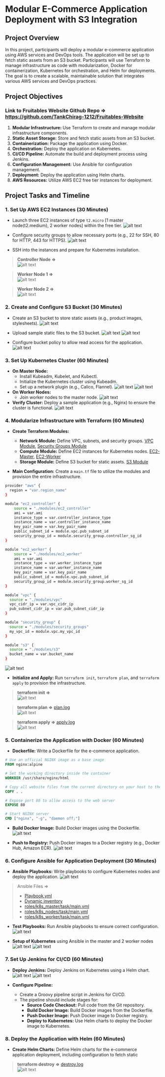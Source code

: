 # Modular E-Commerce Application Deployment with S3 Integration

## Project Overview

In this project, participants will deploy a modular e-commerce application using AWS services and DevOps tools. The application will be set up to fetch static assets from an S3 bucket. Participants will use Terraform to manage infrastructure as code with modularization, Docker for containerization, Kubernetes for orchestration, and Helm for deployments. The goal is to create a scalable, maintainable solution that integrates various AWS services and DevOps practices.

## Project Objectives

### Link to Fruitables Website Github Repo => https://github.com/TankChirag-1212/Fruitables-Website

1. **Modular Infrastructure:** Use Terraform to create and manage modular infrastructure components.
2. **Static Asset Storage:** Store and fetch static assets from an S3 bucket.
3. **Containerization:** Package the application using Docker.
4. **Orchestration:** Deploy the application on Kubernetes.
5. **CI/CD Pipeline:** Automate the build and deployment process using Jenkins.
6. **Configuration Management:** Use Ansible for configuration management.
7. **Deployment:** Deploy the application using Helm charts.
8. **AWS Resources:** Utilize AWS EC2 free tier instances for deployment.

## Project Tasks and Timeline

### 1. Set Up AWS EC2 Instances (30 Minutes)
- Launch three EC2 instances of type `t2.micro` [1 master node(t2.medium), 2 worker nodes] within the free tier.
![alt text](img/image6.png)

- Configure security groups to allow necessary ports (e.g., 22 for SSH, 80 for HTTP, 443 for HTTPS).
![alt text](img/image7.png)

- SSH into the instances and prepare for Kubernetes installation.
> **Controller Node =>** <br>
![alt text](img/image8.png)

> **Worker Node 1 =>**<br>
![alt text](img/image9.png)

> **Worker Node 2 =>**<br>
![alt text](img/image10.png)

### 2. Create and Configure S3 Bucket (30 Minutes)
- Create an S3 bucket to store static assets (e.g., product images, stylesheets).
![alt text](img/image11.png)

- Upload sample static files to the S3 bucket.
![alt text](img/image12.png)
![alt text](img/image13.png)

- Configure bucket policy to allow read access for the application.
![alt text](img/image14.png)

### 3. Set Up Kubernetes Cluster (60 Minutes)
- **On Master Node:**
  - Install Kubeadm, Kubelet, and Kubectl.
  - Initialize the Kubernetes cluster using Kubeadm.
  - Set up a network plugin (e.g., Calico, Flannel).
  ![alt text](img/image19.png)
  ![alt text](img/image20.png)
- **On Worker Nodes:**
  - Join worker nodes to the master node.
![alt text](img/image22.png)
- **Verify Cluster:** Deploy a sample application (e.g., Nginx) to ensure the cluster is functional.
![alt text](img/image21.png)

### 4. Modularize Infrastructure with Terraform (60 Minutes)
- **Create Terraform Modules:**
  - **Network Module:** Define VPC, subnets, and security groups. [VPC Module](Terraform/modules/vpc/main.tf), [Security Groups Module](Terraform/modules/security_groups/main.tf)
  - **Compute Module:** Define EC2 instances for Kubernetes nodes. [EC2-Master](Terraform/modules/ec2_controller/main.tf), [EC2-Worker](Terraform/modules/ec2_worker/main.tf)
  - **Storage Module:** Define S3 bucket for static assets. [S3 Module](Terraform/modules/s3/main.tf)

- **Main Configuration:** Create a `main.tf` file to utilize the modules and provision the entire infrastructure.
```bash
provider "aws" {
  region = "var.region_name"
}

module "ec2_controller" {
    source = "./modules/ec2_controller"
    ami = var.ami
    instance_type = var.controller_instance_type
    instance_name = var.controller_instance_name
    key_pair_name = var.key_pair_name
    public_subnet_id = module.vpc.pub_subnet_id
    security_group_id = module.security_group.controller_sg_id
}

module "ec2_worker" {
    source = "./modules/ec2_worker"
    ami = var.ami
    instance_type = var.worker_instance_type
    instance_name = var.worker_instance_name
    key_pair_name = var.key_pair_name
    public_subnet_id = module.vpc.pub_subnet_id
    security_group_id = module.security_group.worker_sg_id
}

module "vpc" {
  source = "./modules/vpc"
  vpc_cidr_ip = var.vpc_cidr_ip
  pub_subnet_cidr_ip = var.pub_subnet_cidr_ip
}

module "security_group" {
  source = "./modules/security_groups"
  my_vpc_id = module.vpc.my_vpc_id
}

module "s3" {
  source = "./modules/s3"
  bucket_name = var.bucket_name
}
```
![alt text](img/image1.png)

- **Initialize and Apply:** Run `terraform init`, `terraform plan`, and `terraform apply` to provision the infrastructure.
> **terraform init =>**<br>
![alt text](img/image2.png)

> **terraform plan =>** [plan.log](Terraform/logs/plan.log)<br>
![alt text](img/image3.png)

> **terraform apply =>** [apply.log](Terraform/logs/apply.log)<br>
![alt text](img/image4.png)

### 5. Containerize the Application with Docker (60 Minutes)
- **Dockerfile:** Write a Dockerfile for the e-commerce application.
```Dockerfile
# Use an official NGINX image as a base image
FROM nginx:alpine

# Set the working directory inside the container
WORKDIR /usr/share/nginx/html

# Copy all website files from the current directory on your host to the container
COPY . .

# Expose port 80 to allow access to the web server
EXPOSE 80

# Start NGINX server
CMD ["nginx", "-g", "daemon off;"]
```

- **Build Docker Image:** Build Docker images using the Dockerfile.
![alt text](img/image17.png)

- **Push to Registry:** Push Docker images to a Docker registry (e.g., Docker Hub, Amazon ECR).
![alt text](img/image18.png)

### 6. Configure Ansible for Application Deployment (30 Minutes)
- **Ansible Playbooks:** Write playbooks to configure Kubernetes nodes and deploy the application.
![alt text](img/image15.png)

> Ansible Files => 
> - [Playbook.yml](Ansible/deploy.yaml)
> - [Dynamic inventory](Ansible/aws_ec2.yaml)
> - [roles/k8s_master/task/main.yml](Ansible/roles/k8s_master/tasks/main.yml)
> - [roles/k8s_nodes/task/main.yml](Ansible/roles/k8s_nodes/tasks/main.yml)
> - [roles/k8s_worker/task/main.yml](Ansible/roles/k8s_worker/tasks/main.yml)

- **Test Playbooks:** Run Ansible playbooks to ensure correct configuration.
![alt text](img/image16.png)

- **Setup of Kubernetes** using Ansible in the master and 2 worker nodes
![alt text](img/image19.png)
![alt text](img/image20.png)

### 7. Set Up Jenkins for CI/CD (60 Minutes)
- **Deploy Jenkins:** Deploy Jenkins on Kubernetes using a Helm chart.
![alt text](img/image23.png)
![alt text](img/image24.png)

- **Configure Pipeline:**
  - Create a Groovy pipeline script in Jenkins for CI/CD.
  - The pipeline should include stages for:
    - **Source Code Checkout:** Pull code from the Git repository.
    - **Build Docker Image:** Build Docker images from the Dockerfile.
    - **Push Docker Image:** Push Docker image to Docker registry.
    - **Deploy to Kubernetes:** Use Helm charts to deploy the Docker image to Kubernetes.

### 8. Deploy the Application with Helm (60 Minutes)
- **Create Helm Charts:** Define Helm charts for the e-commerce application deployment, including configuration to fetch static

> **terraform destroy =>** [destroy.log](Terraform/logs/destroy.log) <br>
![alt text](img/image5.png)
